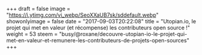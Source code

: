 +++
draft = false
image = "https://i.ytimg.com/vi_webp/SeoXXaUB7sk/sddefault.webp"
showonlyimage = false
date = "2017-09-03T20:22:08"
title = "Utopian.io, le projet qui met en valeur (et récompense) les contributeurs open source !"
weight = 53
steem = "busy/@roxane/decouvre-utopian-io-le-projet-qui-met-en-valeur-et-remunere-les-contributeurs-de-projets-open-sources"
+++

<!--more-->
